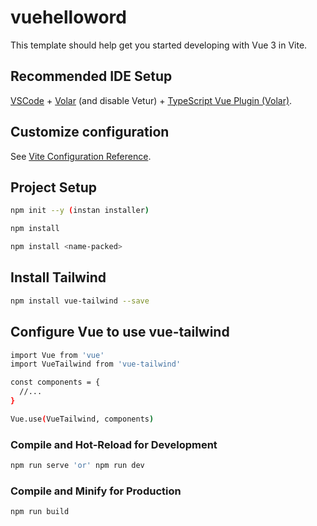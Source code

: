 # vuehelloword

This template should help get you started developing with Vue 3 in Vite.

## Recommended IDE Setup

[VSCode](https://code.visualstudio.com/) + [Volar](https://marketplace.visualstudio.com/items?itemName=Vue.volar) (and disable Vetur) + [TypeScript Vue Plugin (Volar)](https://marketplace.visualstudio.com/items?itemName=Vue.vscode-typescript-vue-plugin).

## Customize configuration

See [Vite Configuration Reference](https://vitejs.dev/config/).

## Project Setup
```sh
npm init --y (instan installer)
```
```sh
npm install
```
```sh
npm install <name-packed>
```
## Install Tailwind 
```sh
npm install vue-tailwind --save
```
## Configure Vue to use vue-tailwind
```sh
import Vue from 'vue'
import VueTailwind from 'vue-tailwind'

const components = {
  //...
}

Vue.use(VueTailwind, components)
```

### Compile and Hot-Reload for Development

```sh
npm run serve 'or' npm run dev
```

### Compile and Minify for Production

```sh
npm run build
```
